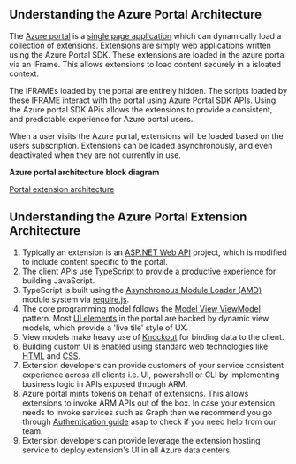 <a name="understanding-the-azure-portal-architecture"></a>
## Understanding the Azure Portal Architecture

The [Azure portal](http://portal.azure.com) is a [single page application](http://en.wikipedia.org/wiki/Single-page_application) which can dynamically load a collection of extensions. Extensions are simply web applications written using the Azure Portal SDK. These extensions are loaded in the azure portal via an IFrame. This allows extensions to load content securely in a isloated context.

The IFRAMEs loaded by the portal are entirely hidden. The scripts loaded by these IFRAME interact with the portal using Azure Portal SDK APIs. Using the Azure portal SDK APis allows the extensions to provide a consistent, and predictable experience for Azure portal users.

When a user visits the Azure portal, extensions will be loaded based on the users subscription. Extensions can be loaded asynchronously, and even deactivated when they are not currently in use.

**Azure portal architecture block diagram**

[Portal extension architecture](../media/portalfx-deployment/deployment.png)

<a name="understanding-the-azure-portal-extension-architecture"></a>
## Understanding the Azure Portal Extension Architecture

1. Typically an extension is an [ASP.NET Web API](http://www.asp.net/web-api) project, which is modified to include content specific to the portal.
1. The client APIs use [TypeScript](http://www.typescriptlang.org/) to provide a productive experience for building JavaScript.
1. TypeScript is built using the [Asynchronous Module Loader (AMD)](http://requirejs.org/docs/whyamd.html) module system via [require.js](http://requirejs.org/).
1. The core programming model follows the [Model View ViewModel](http://en.wikipedia.org/wiki/Model_View_ViewModel) pattern. Most [UI elements](portalfx-ui-concepts.md) in the portal are backed by dynamic view models, which provide a 'live tile' style of UX.
1. View models make heavy use of [Knockout](http://knockoutjs.com/) for binding data to the client.
1. Building custom UI is enabled using standard web technologies like [HTML](https://developer.mozilla.org/en-US/docs/Web/HTML) and [CSS](https://developer.mozilla.org/en-US/docs/Web/CSS).
1. Extension developers can provide customers of your service consistent experience across all clients i.e. UI, powershell or CLI by implementing business logic in APIs exposed through ARM.
1. Azure portal mints tokens on behalf of extensions. This allows extensions to invoke ARM APIs out of the box. In case your extension needs to invoke services such as Graph then we recommend you go through [Authentication guide](portalfx-authentication.md) asap to check if you need help from our team.
1. Extension developers can provide leverage the extension hosting service to deploy extension's UI in all Azure data centers.



